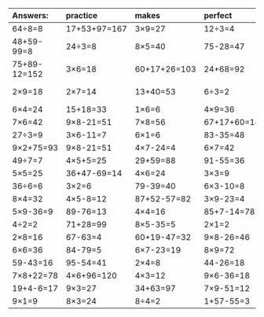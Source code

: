 | Answers: | practice | makes | perfect | ! |
| :--- | :--- | :--- | :--- | :--- |
| 64÷8=8 | 17+53+97=167 | 3×9=27 | 12÷3=4 | 9×8=72 | 
| 48+59-99=8 | 24÷3=8 | 8×5=40 | 75-28=47 | 91+31-54=68 | 
| 75+89-12=152 | 3×6=18 | 60+17+26=103 | 24+68=92 | 9×8-18=54 | 
| 2×9=18 | 2×7=14 | 13+40=53 | 6÷3=2 | 50+37-16=71 | 
| 6×4=24 | 15+18=33 | 1×6=6 | 4×9=36 | 7×9=63 | 
| 7×6=42 | 9×8-21=51 | 7×8=56 | 67+17+60=144 | 5×6+32=62 | 
| 27÷3=9 | 3×6-11=7 | 6×1=6 | 83-35=48 | 3×3+73=82 | 
| 9×2+75=93 | 9×8-21=51 | 4×7-24=4 | 6×7=42 | 93-3=90 | 
| 49÷7=7 | 4×5+5=25 | 29+59=88 | 91-55=36 | 14÷7=2 | 
| 5×5=25 | 36+47-69=14 | 4×6=24 | 3×3=9 | 8×2=16 | 
| 36÷6=6 | 3×2=6 | 79-39=40 | 6×3-10=8 | 7×2=14 | 
| 8×4=32 | 4×5-8=12 | 87+52-57=82 | 3×9-23=4 | 7×3=21 | 
| 5×9-36=9 | 89-76=13 | 4×4=16 | 85+7-14=78 | 65-17=48 | 
| 4÷2=2 | 71+28=99 | 8×5-35=5 | 2×1=2 | 3×7=21 | 
| 2×8=16 | 67-63=4 | 60+19-47=32 | 9×8-26=46 | 2×6=12 | 
| 6×6=36 | 84-79=5 | 6×7-23=19 | 8×9=72 | 59-51=8 | 
| 59-43=16 | 95-54=41 | 2×4=8 | 44-26=18 | 25÷5=5 | 
| 7×8+22=78 | 4×6+96=120 | 4×3=12 | 9×6-36=18 | 37+38=75 | 
| 19+4-6=17 | 9×3=27 | 34+63=97 | 7×9-51=12 | 7×4=28 | 
| 9×1=9 | 8×3=24 | 8÷4=2 | 1+57-55=3 | 51-16=35 | 
